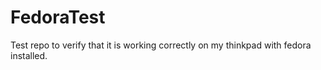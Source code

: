 # FedoraTest
Test repo to verify that it is working correctly on my thinkpad with fedora installed. 
